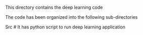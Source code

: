 This directory contains the deep learning code

The code has been organized into the following sub-directories

Src # It has python script to run deep learning application